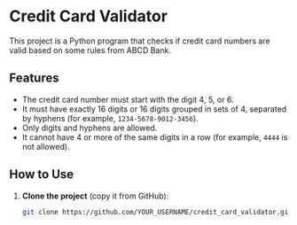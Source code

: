 # Credit Card Validator

This project is a Python program that checks if credit card numbers are valid based on some rules from ABCD Bank.

## Features

- The credit card number must start with the digit 4, 5, or 6.
- It must have exactly 16 digits or 16 digits grouped in sets of 4, separated by hyphens (for example, `1234-5678-9012-3456`).
- Only digits and hyphens are allowed.
- It cannot have 4 or more of the same digits in a row (for example, `4444` is not allowed).

## How to Use

1. **Clone the project** (copy it from GitHub):
   ```bash
   git clone https://github.com/YOUR_USERNAME/credit_card_validator.git

